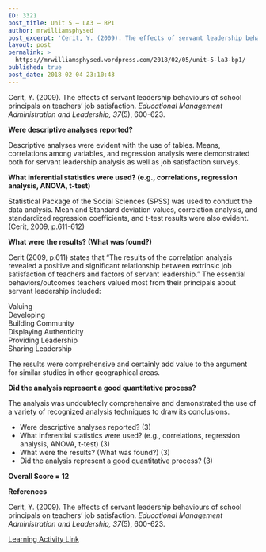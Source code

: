 ```yaml
---
ID: 3321
post_title: Unit 5 – LA3 – BP1
author: mrwilliamsphysed
post_excerpt: 'Cerit, Y. (2009). The effects of servant leadership behaviours of school principals on teachers&rsquo; job satisfaction.&nbsp;Educational Management Administration and Leadership, 37(5), 600-623. Were descriptive analyses reported? Descriptive analyses were evident with the use of tables. Means, correlations among variables, and regression analysis were demonstrated both for servant leadership analysis as well as job satisfaction surveys. &hellip; <a href="https://mrwilliamsphysed.wordpress.com/2018/02/05/unit-5-la3-bp1/">Continue reading <span>Unit 5 &ndash; LA3 &ndash;&nbsp;BP1</span></a>'
layout: post
permalink: >
  https://mrwilliamsphysed.wordpress.com/2018/02/05/unit-5-la3-bp1/
published: true
post_date: 2018-02-04 23:10:43
---
```

<p>Cerit, Y. (2009). The effects of servant leadership behaviours of school principals on teachers’ job satisfaction. <em>Educational Management Administration and Leadership, 37</em>(5), 600-623.</p>
<p><strong>Were descriptive analyses reported?</strong></p>
<p>Descriptive analyses were evident with the use of tables. Means, correlations among variables, and regression analysis were demonstrated both for servant leadership analysis as well as job satisfaction surveys.</p>
<p><strong>What inferential statistics were used? (e.g., correlations, regression analysis, ANOVA, t-test)</strong></p>
<p>Statistical Package of the Social Sciences (SPSS) was used to conduct the data analysis. Mean and Standard deviation values, correlation analysis, and standardized regression coefficients, and t-test results were also evident. (Cerit, 2009, p.611-612)</p>
<p><strong>What were the results? (What was found?)</strong></p>
<p>Cerit (2009, p.611) states that &#8220;The results of the correlation analysis revealed a positive and significant relationship between extrinsic job satisfaction of teachers and factors of servant leadership.&#8221; The essential behaviors/outcomes teachers valued most from their principals about servant leadership included:</p>
<p>Valuing<br />
Developing<br />
Building Community<br />
Displaying Authenticity<br />
Providing Leadership<br />
Sharing Leadership</p>
<p>The results were comprehensive and certainly add value to the argument for similar studies in other geographical areas.</p>
<p><strong>Did the analysis represent a good quantitative process?</strong></p>
<p>The analysis was undoubtedly comprehensive and demonstrated the use of a variety of recognized analysis techniques to draw its conclusions.</p>
<ul>
<li>Were descriptive analyses reported? (3)</li>
<li>What inferential statistics were used? (e.g., correlations, regression analysis, ANOVA, t-test) (3)</li>
<li>What were the results? (What was found?) (3)</li>
<li>Did the analysis represent a good quantitative process? (3)</li>
</ul>
<p><strong>Overall Score = 12</strong></p>
<p><strong>References</strong></p>
<p>Cerit, Y. (2009). The effects of servant leadership behaviours of school principals on teachers’ job satisfaction. <em>Educational Management Administration and Leadership, 37</em>(5), 600-623.</p>
<p><a href="https://create.twu.ca/ldrs591-sp18/unit-5-learning-activities/">Learning Activity Link</a></p>